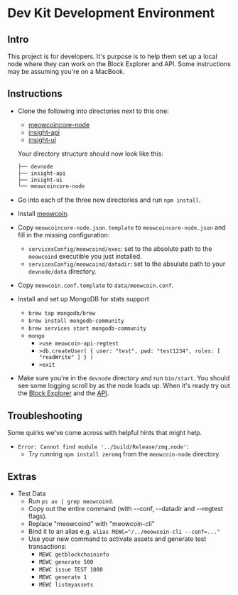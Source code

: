 # Dev Kit Development Environment

## Intro

This project is for developers.  It's purpose is to help them set up a local node where they can work on the Block Explorer and API.  Some instructions may be assuming you're on a MacBook.

## Instructions

* Clone the following into directories next to this one:
    * [meowcoincore-node](https://github.com/meowcoinDevKit/meowcoincore-node)
    * [insight-api](https://github.com/meowcoinDevKit/insight-api)
    * [insight-ui](https://github.com/meowcoinDevKit/insight-ui)

    Your directory structure should now look like this:
    ```bash
    ├── devnode
    ├── insight-api
    ├── insight-ui
    └── meowcoincore-node
    ```

* Go into each of the three new directories and run `npm install`.

* Install [meowcoin](https://meowcoin.org/wallet/).

* Copy `meowcoincore-node.json.template` to `meowcoincore-node.json` and fill in the missing configuration:
    - `servicesConfig/meowcoind/exec`: set to the absolute path to the `meowcoind` executible you just installed.
    - `servicesConfig/meowcoind/datadir`: set to the absulute path to your `devnode/data` directory.

* Copy `meowcoin.conf.template` to `data/meowcoin.conf`.

* Install and set up MongoDB for stats support
    - `brew tap mongodb/brew`
    - `brew install mongodb-community`
    - `brew services start mongodb-community`
    - `mongo`
        - `>use meowcoin-api-regtest`
        - `>db.createUser( { user: "test", pwd: "test1234", roles: [ "readWrite" ] } )`
        - `>exit`

* Make sure you're in the `devnode` directory and run `bin/start`.  You should see some logging scroll by as the node loads up.  When it's ready try out the [Block Explorer](http://localhost:3001/blocks) and the [API](http://localhost:3001/api/status?q=getInfo).

## Troubleshooting

Some quirks we've come across with helpful hints that might help.

* `Error: Cannot find module '../build/Release/zmq.node'`:
    - Try running `npm install zeromq` from the `meowcoin-node` directory.

## Extras

* Test Data
    - Run `ps ax | grep meowcoind`.
    - Copy out the entire command (with --conf, --datadir and --regtest flags).
    - Replace "meowcoind" with "meowcoin-cli"
    - Bind it to an alias e.g. `alias MEWC="/../meowcoin-cli --conf=..."`
    - Use your new command to activate assets and generate test transactions:
        - `MEWC getblockchaininfo`
        - `MEWC generate 500`
        - `MEWC issue TEST 1000`
        - `MEWC generate 1`
        - `MEWC listmyassets`